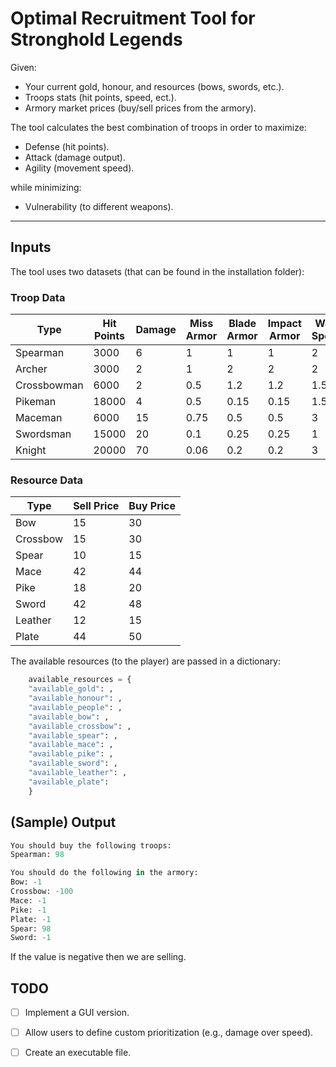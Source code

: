 #  Optimal Recruitment Tool for Stronghold Legends

Given:
- Your current gold, honour, and resources (bows, swords, etc.).
- Troops stats (hit points, speed, ect.).
- Armory market prices (buy/sell prices from the armory).

The tool calculates the best combination of troops in order to maximize:
-  Defense (hit points).
-  Attack (damage output).
-  Agility (movement speed).

while minimizing:
-  Vulnerability (to different weapons).

---

##  Inputs

The tool uses two datasets (that can be found in the installation folder):

### Troop Data
| Type        | Hit Points | Damage | Miss Armor | Blade Armor | Impact Armor | Walk Speed | Run Speed | Gold Cost | Honour Cost |
|-------------|------------|--------|------------|-------------|--------------|------------|-----------|-----------|-------------|
| Spearman    | 3000        | 6      | 1          | 1           | 1            | 2          | 4         | 6         | 0           |
| Archer      | 3000        | 2      | 1          | 2           | 2            | 2          | 5         | 12        | 0           |
| Crossbowman | 6000        | 2      | 0.5        | 1.2         | 1.2          | 1.5        | 2.5       | 12        | 0           |
| Pikeman     | 18000       | 4      | 0.5        | 0.15        | 0.15         | 1.5        | 2.5       | 10        | 0           |
| Maceman     | 6000        | 15     | 0.75       | 0.5         | 0.5          | 3          | 8         | 10        | 0           |
| Swordsman   | 15000       | 20     | 0.1        | 0.25        | 0.25         | 1          | 2         | 40        | 5           |
| Knight      | 20000       | 70     | 0.06       | 0.2         | 0.2          | 3          | 8         | 200       | 50          |

### Resource Data
| Type        | Sell Price | Buy Price |
|-------------|------------|-----------|
| Bow         | 15         | 30        |
| Crossbow    | 15         | 30        |
| Spear       | 10         | 15        |
| Mace        | 42         | 44        |
| Pike        | 18         | 20        |
| Sword       | 42         | 48        |
| Leather     | 12         | 15        |
| Plate       | 44         | 50        |

The available resources (to the player) are passed in a dictionary:

```python
    available_resources = {
    "available_gold": ,
    "available_honour": , 
    "available_people": , 
    "available_bow": ,
    "available_crossbow": , 
    "available_spear": , 
    "available_mace": , 
    "available_pike": , 
    "available_sword": , 
    "available_leather": , 
    "available_plate": 
    }
```

##  (Sample) Output

```python
You should buy the following troops:
Spearman: 98

You should do the following in the armory:
Bow: -1
Crossbow: -100
Mace: -1
Pike: -1
Plate: -1
Spear: 98
Sword: -1
```

If the value is negative then we are selling.

## TODO

- [ ] Implement a GUI version. 
- [ ] Allow users to define custom prioritization (e.g., damage over speed).
- [ ] Create an executable file.

